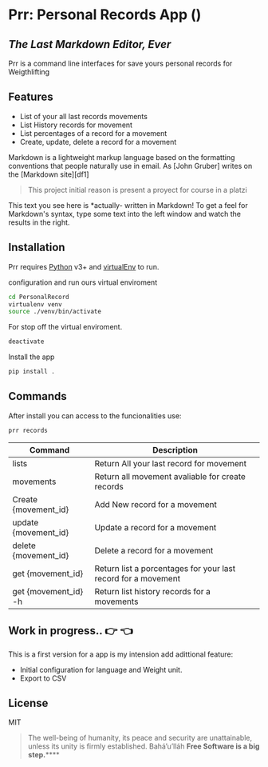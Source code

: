 # Prr: Personal Records App ()
## _The Last Markdown Editor, Ever_

Prr is a command line interfaces for save yours personal records for Weigthlifting

## Features

- List of your all last records movements
- List History records for movement
- List percentages of a record for a movement
- Create, update, delete a record for a movement

Markdown is a lightweight markup language based on the formatting conventions
that people naturally use in email.
As [John Gruber] writes on the [Markdown site][df1]

> This project initial reason is present a proyect for course in a platzi

This text you see here is *actually- written in Markdown! To get a feel
for Markdown's syntax, type some text into the left window and
watch the results in the right.

## Installation

Prr requires [Python](https://www.python.org) v3+ and [virtualEnv](https://virtualenv.pypa.io/en/latest/) to run.

configuration and run ours virtual enviroment
```sh
cd PersonalRecord
virtualenv venv
source ./venv/bin/activate
```

For stop off the virtual enviroment.

```sh
deactivate
```
Install the app
```sh
pip install .
```
## Commands

After install you can access to the funcionalities use:
```sh
prr records
```

| Command | Description |
| ------ | ------ |
| lists | Return All your last record for movement |
| movements | Return all movement avaliable for create records |
| Create {movement_id}| Add New record for a movement |
| update {movement_id} | Update a record for a movement |
| delete {movement_id} | Delete a record for a movement |
| get {movement_id} | Return list a porcentages for your last record for a movement |
| get {movement_id} -h | Return list history records for a movements |

## Work in progress.. 👉 👈

This is a first version for a app is my intension add adittional feature:
- Initial configuration for language and Weight unit.
- Export to CSV


## License

MIT

> The well-being of humanity, its peace and security are unattainable, unless its unity is firmly established.
> Bahá’u’lláh
**Free Software is a big step.******